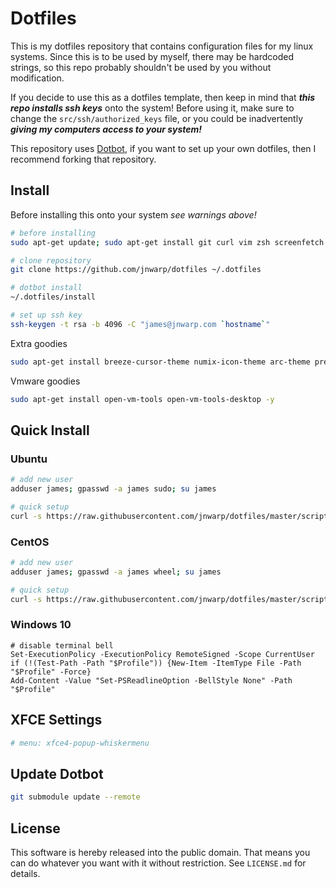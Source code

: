 Dotfiles
========

This is my dotfiles repository that contains configuration files for my linux
systems.  Since this is to be used by myself, there may be hardcoded strings,
so this repo probably shouldn't be used by you without modification.

If you decide to use this as a dotfiles template, then keep in mind that
***this repo installs ssh keys*** onto the system!  Before using it, make
sure to change the `src/ssh/authorized_keys` file, or you could be inadvertently
***giving my computers access to your system!***

This repository uses [Dotbot][dotbot], if you want to set up your own dotfiles,
then I recommend forking that repository.


Install
-------

Before installing this onto your system *see warnings above!*

```bash
# before installing
sudo apt-get update; sudo apt-get install git curl vim zsh screenfetch -y

# clone repository
git clone https://github.com/jnwarp/dotfiles ~/.dotfiles

# dotbot install
~/.dotfiles/install

# set up ssh key
ssh-keygen -t rsa -b 4096 -C "james@jnwarp.com `hostname`"
```

Extra goodies
```bash
sudo apt-get install breeze-cursor-theme numix-icon-theme arc-theme preload -y
```

Vmware goodies
```bash
sudo apt-get install open-vm-tools open-vm-tools-desktop -y
```


Quick Install
-------------

### Ubuntu

```bash
# add new user
adduser james; gpasswd -a james sudo; su james

# quick setup
curl -s https://raw.githubusercontent.com/jnwarp/dotfiles/master/script/droplet-setup.sh | bash
```

### CentOS

```bash
# add new user
adduser james; gpasswd -a james wheel; su james

# quick setup
curl -s https://raw.githubusercontent.com/jnwarp/dotfiles/master/script/centos-setup.sh | bash
```

### Windows 10
```batch
# disable terminal bell
Set-ExecutionPolicy -ExecutionPolicy RemoteSigned -Scope CurrentUser
if (!(Test-Path -Path "$Profile")) {New-Item -ItemType File -Path "$Profile" -Force}
Add-Content -Value "Set-PSReadlineOption -BellStyle None" -Path "$Profile"
```

XFCE Settings
-------------

```bash
# menu: xfce4-popup-whiskermenu
```

Update Dotbot
-------------

```bash
git submodule update --remote
```

License
-------

This software is hereby released into the public domain. That means you can do
whatever you want with it without restriction. See `LICENSE.md` for details.

[dotbot]: https://github.com/anishathalye/dotbot
